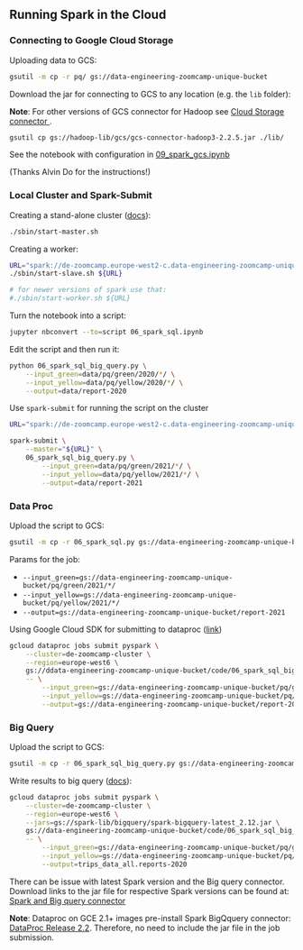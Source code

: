 ## Running Spark in the Cloud

### Connecting to Google Cloud Storage 

Uploading data to GCS:

```bash
gsutil -m cp -r pq/ gs://data-engineering-zoomcamp-unique-bucket
```

Download the jar for connecting to GCS to any location (e.g. the `lib` folder):

**Note**: For other versions of GCS connector for Hadoop see [Cloud Storage connector ](https://cloud.google.com/dataproc/docs/concepts/connectors/cloud-storage#connector-setup-on-non-dataproc-clusters).

```bash
gsutil cp gs://hadoop-lib/gcs/gcs-connector-hadoop3-2.2.5.jar ./lib/
```

See the notebook with configuration in [09_spark_gcs.ipynb](09_spark_gcs.ipynb)

(Thanks Alvin Do for the instructions!)


### Local Cluster and Spark-Submit

Creating a stand-alone cluster ([docs](https://spark.apache.org/docs/latest/spark-standalone.html)):

```bash
./sbin/start-master.sh
```

Creating a worker:

```bash
URL="spark://de-zoomcamp.europe-west2-c.data-engineering-zoomcamp-unique-bucket.internal:7077"
./sbin/start-slave.sh ${URL}

# for newer versions of spark use that:
#./sbin/start-worker.sh ${URL}
```

Turn the notebook into a script:

```bash
jupyter nbconvert --to=script 06_spark_sql.ipynb
```

Edit the script and then run it:

```bash 
python 06_spark_sql_big_query.py \
    --input_green=data/pq/green/2020/*/ \
    --input_yellow=data/pq/yellow/2020/*/ \
    --output=data/report-2020
```

Use `spark-submit` for running the script on the cluster

```bash
URL="spark://de-zoomcamp.europe-west2-c.data-engineering-zoomcamp-unique-bucket.internal:7077"

spark-submit \
    --master="${URL}" \
    06_spark_sql_big_query.py \
        --input_green=data/pq/green/2021/*/ \
        --input_yellow=data/pq/yellow/2021/*/ \
        --output=data/report-2021
```

### Data Proc

Upload the script to GCS:

```bash
gsutil -m cp -r 06_spark_sql.py gs://data-engineering-zoomcamp-unique-bucket/code/06_spark_sql_big_query.py
```

Params for the job:

* `--input_green=gs://data-engineering-zoomcamp-unique-bucket/pq/green/2021/*/`
* `--input_yellow=gs://data-engineering-zoomcamp-unique-bucket/pq/yellow/2021/*/`
* `--output=gs://data-engineering-zoomcamp-unique-bucket/report-2021`


Using Google Cloud SDK for submitting to dataproc
([link](https://cloud.google.com/dataproc/docs/guides/submit-job#dataproc-submit-job-gcloud))

```bash
gcloud dataproc jobs submit pyspark \
    --cluster=de-zoomcamp-cluster \
    --region=europe-west6 \
    gs://ddata-engineering-zoomcamp-unique-bucket/code/06_spark_sql_big_query.py \
    -- \
        --input_green=gs://data-engineering-zoomcamp-unique-bucket/pq/green/2020/*/ \
        --input_yellow=gs://data-engineering-zoomcamp-unique-bucket/pq/yellow/2020/*/ \
        --output=gs://data-engineering-zoomcamp-unique-bucket/report-2020
```

### Big Query

Upload the script to GCS:

```bash
gsutil -m cp -r 06_spark_sql_big_query.py gs://data-engineering-zoomcamp-unique-bucket/code/06_spark_sql_big_query.py
```

Write results to big query ([docs](https://cloud.google.com/dataproc/docs/tutorials/bigquery-connector-spark-example#pyspark)):

```bash
gcloud dataproc jobs submit pyspark \
    --cluster=de-zoomcamp-cluster \
    --region=europe-west6 \
    --jars=gs://spark-lib/bigquery/spark-bigquery-latest_2.12.jar \
    gs://data-engineering-zoomcamp-unique-bucket/code/06_spark_sql_big_query.py \
    -- \
        --input_green=gs://data-engineering-zoomcamp-unique-bucket/pq/green/2020/*/ \
        --input_yellow=gs://data-engineering-zoomcamp-unique-bucket/pq/yellow/2020/*/ \
        --output=trips_data_all.reports-2020
```

There can be issue with latest Spark version and the Big query connector. Download links to the jar file for respective Spark versions can be found at:
[Spark and Big query connector](https://github.com/GoogleCloudDataproc/spark-bigquery-connector)

**Note**: Dataproc on GCE 2.1+ images pre-install Spark BigQquery connector: [DataProc Release 2.2](https://cloud.google.com/dataproc/docs/concepts/versioning/dataproc-release-2.2). Therefore, no need to include the jar file in the job submission.